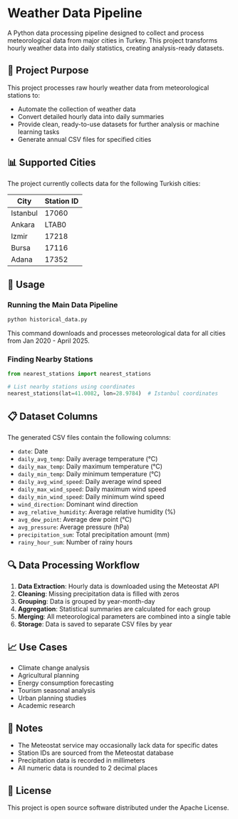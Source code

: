 # Weather Data Pipeline

A Python data processing pipeline designed to collect and process meteorological data from major cities in Turkey. This project transforms hourly weather data into daily statistics, creating analysis-ready datasets.

## 🎯 Project Purpose

This project processes raw hourly weather data from meteorological stations to:
- Automate the collection of weather data
- Convert detailed hourly data into daily summaries
- Provide clean, ready-to-use datasets for further analysis or machine learning tasks
- Generate annual CSV files for specified cities

## 📊 Supported Cities

The project currently collects data for the following Turkish cities:

| City | Station ID |
|------|------------|
| Istanbul | 17060 |
| Ankara | LTAB0 |
| Izmir | 17218 |
| Bursa | 17116 |
| Adana | 17352 |


## 🚀 Usage

### Running the Main Data Pipeline

```python
python historical_data.py
```

This command downloads and processes meteorological data for all cities from Jan 2020 - April 2025.

### Finding Nearby Stations

```python
from nearest_stations import nearest_stations

# List nearby stations using coordinates
nearest_stations(lat=41.0082, lon=28.9784)  # Istanbul coordinates
```

## 📋 Dataset Columns

The generated CSV files contain the following columns:

- `date`: Date
- `daily_avg_temp`: Daily average temperature (°C)
- `daily_max_temp`: Daily maximum temperature (°C)
- `daily_min_temp`: Daily minimum temperature (°C)
- `daily_avg_wind_speed`: Daily average wind speed
- `daily_max_wind_speed`: Daily maximum wind speed
- `daily_min_wind_speed`: Daily minimum wind speed
- `wind_direction`: Dominant wind direction
- `avg_relative_humidity`: Average relative humidity (%)
- `avg_dew_point`: Average dew point (°C)
- `avg_pressure`: Average pressure (hPa)
- `precipitation_sum`: Total precipitation amount (mm)
- `rainy_hour_sum`: Number of rainy hours

## 🔍 Data Processing Workflow

1. **Data Extraction**: Hourly data is downloaded using the Meteostat API
2. **Cleaning**: Missing precipitation data is filled with zeros
3. **Grouping**: Data is grouped by year-month-day
4. **Aggregation**: Statistical summaries are calculated for each group
5. **Merging**: All meteorological parameters are combined into a single table
6. **Storage**: Data is saved to separate CSV files by year

## 📈 Use Cases

- Climate change analysis
- Agricultural planning
- Energy consumption forecasting
- Tourism seasonal analysis
- Urban planning studies
- Academic research

## 📝 Notes

- The Meteostat service may occasionally lack data for specific dates
- Station IDs are sourced from the Meteostat database
- Precipitation data is recorded in millimeters
- All numeric data is rounded to 2 decimal places


## 📄 License

This project is open source software distributed under the Apache License.